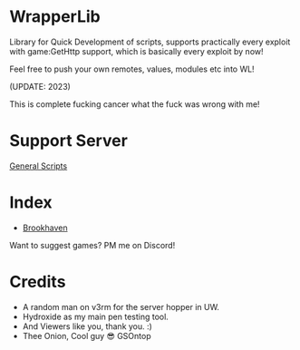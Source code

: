 # WrapperLib
Library for Quick Development of scripts, supports practically every exploit with game:GetHttp support, which is basically every exploit by now!

Feel free to push your own remotes, values, modules etc into WL!

(UPDATE: 2023)

This is complete fucking cancer what the fuck was wrong with me!

# Support Server
[General Scripts](https://dsc.gg/general-scripts/)

# Index
- [Brookhaven](games/brookhaven)

Want to suggest games? PM me on Discord! 

# Credits
- A random man on v3rm for the server hopper in UW.
- Hydroxide as my main pen testing tool. 
- And Viewers like you, thank you. :)
- Thee Onion, Cool guy 😎 GSOntop
